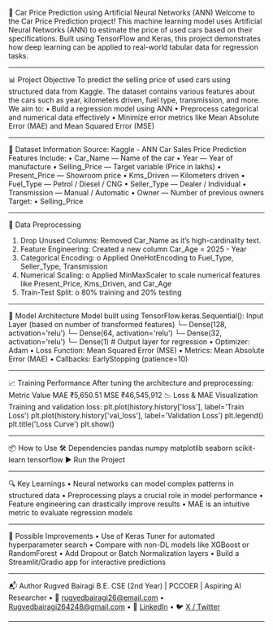 🚗 Car Price Prediction using Artificial Neural Networks (ANN)
Welcome to the Car Price Prediction project! This machine learning model uses Artificial Neural Networks (ANN) to estimate the price of used cars based on their specifications. Built using TensorFlow and Keras, this project demonstrates how deep learning can be applied to real-world tabular data for regression tasks.
________________________________________
📊 Project Objective
To predict the selling price of used cars using structured data from Kaggle. The dataset contains various features about the cars such as year, kilometers driven, fuel type, transmission, and more.
We aim to:
•	Build a regression model using ANN
•	Preprocess categorical and numerical data effectively
•	Minimize error metrics like Mean Absolute Error (MAE) and Mean Squared Error (MSE)
________________________________________
📁 Dataset  Information
Source: Kaggle - ANN Car Sales Price Prediction
Features Include:
•	Car_Name — Name of the car
•	Year — Year of manufacture
•	Selling_Price — Target variable (Price in lakhs)
•	Present_Price — Showroom price
•	Kms_Driven — Kilometers driven
•	Fuel_Type — Petrol / Diesel / CNG
•	Seller_Type — Dealer / Individual
•	Transmission — Manual / Automatic
•	Owner — Number of previous owners
Target:
•	Selling_Price
________________________________________
🧹 Data Preprocessing
1.	Drop Unused Columns: Removed Car_Name as it’s high-cardinality text.
2.	Feature Engineering: Created a new column Car_Age = 2025 - Year
3.	Categorical Encoding:
o	Applied OneHotEncoding to Fuel_Type, Seller_Type, Transmission
4.	Numerical Scaling:
o	Applied MinMaxScaler to scale numerical features like Present_Price, Kms_Driven, and Car_Age
5.	Train-Test Split:
o	80% training and 20% testing
________________________________________
🧠 Model Architecture
Model built using TensorFlow.keras.Sequential():
Input Layer (based on number of transformed features)
  └─ Dense(128, activation='relu')
  └─ Dense(64, activation='relu')
  └─ Dense(32, activation='relu')
  └─ Dense(1)  # Output layer for regression
•	Optimizer: Adam
•	Loss Function: Mean Squared Error (MSE)
•	Metrics: Mean Absolute Error (MAE)
•	Callbacks: EarlyStopping (patience=10)
________________________________________
📈 Training Performance
After tuning the architecture and preprocessing:
Metric	Value
MAE	₹5,650.51
MSE	₹46,545,912
📉 Loss & MAE Visualization
Training and validation loss:
plt.plot(history.history['loss'], label='Train Loss')
plt.plot(history.history['val_loss'], label='Validation Loss')
plt.legend()
plt.title('Loss Curve')
plt.show()
________________________________________
📦 How to Use
🛠️ Dependencies
pandas
numpy
matplotlib
seaborn
scikit-learn
tensorflow
▶️ Run the Project

________________________________________
🔍 Key Learnings
•	Neural networks can model complex patterns in structured data
•	Preprocessing plays a crucial role in model performance
•	Feature engineering can drastically improve results
•	MAE is an intuitive metric to evaluate regression models
________________________________________
🚀 Possible Improvements
•	Use of Keras Tuner for automated hyperparameter search
•	Compare with non-DL models like XGBoost or RandomForest
•	Add Dropout or Batch Normalization layers
•	Build a Streamlit/Gradio app for interactive predictions
________________________________________
📬 Author
Rugved Bairagi
B.E. CSE (2nd Year) | PCCOER | Aspiring AI Researcher 
•	📧 rugvedbairagi26@email.com
•	Rugvedbairagi264248@gmail.com 
•	🔗 [LinkedIn](https://www.linkedin.com/in/rugved-bairagi-7882b5285/)
•	🐦 [X / Twitter](https://x.com/vedbairagi_26)
________________________________________

